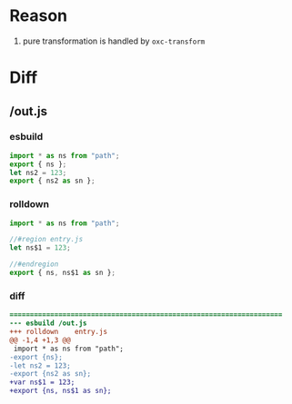 # Reason
1. pure transformation is handled by `oxc-transform`
# Diff
## /out.js
### esbuild
```js
import * as ns from "path";
export { ns };
let ns2 = 123;
export { ns2 as sn };
```
### rolldown
```js
import * as ns from "path";

//#region entry.js
let ns$1 = 123;

//#endregion
export { ns, ns$1 as sn };
```
### diff
```diff
===================================================================
--- esbuild	/out.js
+++ rolldown	entry.js
@@ -1,4 +1,3 @@
 import * as ns from "path";
-export {ns};
-let ns2 = 123;
-export {ns2 as sn};
+var ns$1 = 123;
+export {ns, ns$1 as sn};

```